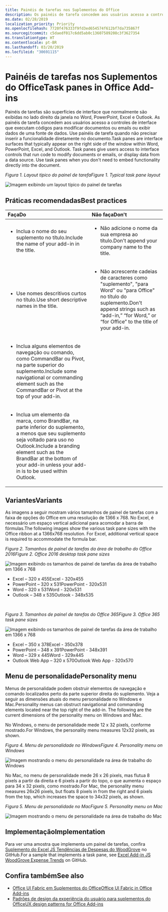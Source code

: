 ```yaml
---
title: Painéis de tarefas nos Suplementos do Office
description: Os painéis de tarefa concedem aos usuários acesso a controles de interface que executam códigos para modificar documentos ou emails ou exibir dados de uma fonte de dados.
ms.date: 02/28/2019
localization_priority: Priority
ms.openlocfilehash: 7720f476333f9fd3ed654574f612bf7da735867f
ms.sourcegitcommit: c5daedf017c6dd5ab0c13607589208c3f3627354
ms.translationtype: HT
ms.contentlocale: pt-BR
ms.lasthandoff: 03/20/2019
ms.locfileid: "30691115"
---
```

# <a name="task-panes-in-office-add-ins"></a><span data-ttu-id="ae267-103">Painéis de tarefas nos Suplementos do Office</span><span class="sxs-lookup"><span data-stu-id="ae267-103">Task panes in Office Add-ins</span></span>
 
<span data-ttu-id="ae267-p101">Painéis de tarefas são superfícies de interface que normalmente são exibidas no lado direito da janela no Word, PowerPoint, Excel e Outlook. As painéis de tarefa concedem aos usuários acesso a controles de interface que executam códigos para modificar documentos ou emails ou exibir dados de uma fonte de dados. Use painéis de tarefa quando não precisar inserir a funcionalidade diretamente no documento.</span><span class="sxs-lookup"><span data-stu-id="ae267-p101">Task panes are interface surfaces that typically appear on the right side of the window within Word, PowerPoint, Excel, and Outlook. Task panes give users access to interface controls that run code to modify documents or emails, or display data from a data source. Use task panes when you don't need to embed functionality directly into the document.</span></span>

<span data-ttu-id="ae267-107">*Figura 1. Layout típico do painel de tarefa*</span><span class="sxs-lookup"><span data-stu-id="ae267-107">*Figure 1. Typical task pane layout*</span></span>

![Imagem exibindo um layout típico do painel de tarefas](../images/overview-with-app-task-pane.png)

## <a name="best-practices"></a><span data-ttu-id="ae267-109">Práticas recomendadas</span><span class="sxs-lookup"><span data-stu-id="ae267-109">Best practices</span></span>

|<span data-ttu-id="ae267-110">**Faça**</span><span class="sxs-lookup"><span data-stu-id="ae267-110">**Do**</span></span>|<span data-ttu-id="ae267-111">**Não faça**</span><span class="sxs-lookup"><span data-stu-id="ae267-111">**Don't**</span></span>|
|:-----|:--------|
|<ul><li><span data-ttu-id="ae267-112">Inclua o nome do seu suplemento no título.</span><span class="sxs-lookup"><span data-stu-id="ae267-112">Include the name of your add-in in the title.</span></span></li></ul>|<ul><li><span data-ttu-id="ae267-113">Não adicione o nome da sua empresa ao título.</span><span class="sxs-lookup"><span data-stu-id="ae267-113">Don't append your company name to the title.</span></span></li></ul>|
|<ul><li><span data-ttu-id="ae267-114">Use nomes descritivos curtos no título.</span><span class="sxs-lookup"><span data-stu-id="ae267-114">Use short descriptive names in the title.</span></span></li></ul>|<ul><li><span data-ttu-id="ae267-115">Não acrescente cadeias de caracteres como "suplemento", "para Word" ou "para Office" no título do suplemento.</span><span class="sxs-lookup"><span data-stu-id="ae267-115">Don't append strings such as “add-in,” “for Word,” or “for Office” to the title of your add-in.</span></span></li></ul>|
|<ul><li><span data-ttu-id="ae267-116">Inclua alguns elementos de navegação ou comando, como CommandBar ou Pivot, na parte superior do suplemento.</span><span class="sxs-lookup"><span data-stu-id="ae267-116">Include some navigational or commanding element such as the CommandBar or Pivot at the top of your add-in.</span></span></li></ul>||
|<ul><li><span data-ttu-id="ae267-117">Inclua um elemento da marca, como BrandBar, na parte inferior do suplemento, a menos que seu suplemento seja voltado para uso no Outlook.</span><span class="sxs-lookup"><span data-stu-id="ae267-117">Include a branding element such as the BrandBar at the bottom of your add-in unless your add-in is to be used within Outlook.</span></span></li></ul>||


## <a name="variants"></a><span data-ttu-id="ae267-118">Variantes</span><span class="sxs-lookup"><span data-stu-id="ae267-118">Variants</span></span>

<span data-ttu-id="ae267-p102">As imagens a seguir mostram vários tamanhos de painel de tarefas com a faixa de opções do Office em uma resolução de 1366 x 768. No Excel, é necessário um espaço vertical adicional para acomodar a barra de fórmulas.</span><span class="sxs-lookup"><span data-stu-id="ae267-p102">The following images show the various task pane sizes with the Office ribbon at a 1366x768 resolution. For Excel, additional vertical space is required to accommodate the formula bar.</span></span>  

<span data-ttu-id="ae267-121">*Figura 2. Tamanhos de painel de tarefas da área de trabalho do Office 2016*</span><span class="sxs-lookup"><span data-stu-id="ae267-121">*Figure 2. Office 2016 desktop task pane sizes*</span></span>

![Imagem exibindo os tamanhos de painel de tarefas da área de trabalho em 1366 x 768](../images/add-in-taskpane-sizes-desktop.png)

- <span data-ttu-id="ae267-123">Excel – 320 x 455</span><span class="sxs-lookup"><span data-stu-id="ae267-123">Excel - 320x455</span></span>
- <span data-ttu-id="ae267-124">PowerPoint – 320 x 531</span><span class="sxs-lookup"><span data-stu-id="ae267-124">PowerPoint - 320x531</span></span>
- <span data-ttu-id="ae267-125">Word – 320 x 531</span><span class="sxs-lookup"><span data-stu-id="ae267-125">Word - 320x531</span></span>
- <span data-ttu-id="ae267-126">Outlook – 348 x 535</span><span class="sxs-lookup"><span data-stu-id="ae267-126">Outlook - 348x535</span></span>

<br/>

<span data-ttu-id="ae267-127">*Figura 3. Tamanhos de painel de tarefas do Office 365*</span><span class="sxs-lookup"><span data-stu-id="ae267-127">*Figure 3. Office 365 task pane sizes*</span></span>

![Imagem exibindo os tamanhos de painel de tarefas da área de trabalho em 1366 x 768](../images/add-in-taskpane-sizes-online.png)

- <span data-ttu-id="ae267-129">Excel – 350 x 378</span><span class="sxs-lookup"><span data-stu-id="ae267-129">Excel - 350x378</span></span>
- <span data-ttu-id="ae267-130">PowerPoint – 348 x 391</span><span class="sxs-lookup"><span data-stu-id="ae267-130">PowerPoint - 348x391</span></span>
- <span data-ttu-id="ae267-131">Word – 329 x 445</span><span class="sxs-lookup"><span data-stu-id="ae267-131">Word - 329x445</span></span>
- <span data-ttu-id="ae267-132">Outlook Web App – 320 x 570</span><span class="sxs-lookup"><span data-stu-id="ae267-132">Outlook Web App - 320x570</span></span>

## <a name="personality-menu"></a><span data-ttu-id="ae267-133">Menu de personalidade</span><span class="sxs-lookup"><span data-stu-id="ae267-133">Personality menu</span></span>

<span data-ttu-id="ae267-p103">Menus de personalidade podem obstruir elementos de navegação e comando localizados perto da parte superior direita do suplemento. Veja a seguir as dimensões atuais do menu personalidade no Windows e Mac.</span><span class="sxs-lookup"><span data-stu-id="ae267-p103">Personality menus can obstruct navigational and commanding elements located near the top right of the add-in. The following are the current dimensions of the personality menu on Windows and Mac.</span></span>

<span data-ttu-id="ae267-136">No Windows, o menu de personalidade mede 12 x 32 pixels, conforme mostrado.</span><span class="sxs-lookup"><span data-stu-id="ae267-136">For Windows, the personality menu measures 12x32 pixels, as shown.</span></span>

<span data-ttu-id="ae267-137">*Figura 4. Menu de personalidade no Windows*</span><span class="sxs-lookup"><span data-stu-id="ae267-137">*Figure 4. Personality menu on Windows*</span></span>

![Imagem mostrando o menu do personalidade na área de trabalho do Windows](../images/personality-menu-win.png)

<span data-ttu-id="ae267-139">No Mac, no menu de personalidade mede 26 x 26 pixels, mas flutua 8 pixels a partir da direita e 6 pixels a partir do topo, o que aumenta o espaço para 34 x 32 pixels, como mostrado.</span><span class="sxs-lookup"><span data-stu-id="ae267-139">For Mac, the personality menu measures 26x26 pixels, but floats 8 pixels in from the right and 6 pixels from the top, which increases the space to 34x32 pixels, as shown.</span></span>

<span data-ttu-id="ae267-140">*Figura 5. Menu de personalidade no Mac*</span><span class="sxs-lookup"><span data-stu-id="ae267-140">*Figure 5. Personality menu on Mac*</span></span>

![Imagem mostrando o menu de personalidade na área de trabalho do Mac](../images/personality-menu-mac.png)

## <a name="implementation"></a><span data-ttu-id="ae267-142">Implementação</span><span class="sxs-lookup"><span data-stu-id="ae267-142">Implementation</span></span>

<span data-ttu-id="ae267-143">Para ver uma amostra que implementa um painel de tarefas, confira [Suplemento do Excel JS Tendências de Despesas do WoodGrove](https://github.com/OfficeDev/Excel-Add-in-WoodGrove-Expense-Trends) no GitHub.</span><span class="sxs-lookup"><span data-stu-id="ae267-143">For a sample that implements a task pane, see [Excel Add-in JS WoodGrove Expense Trends](https://github.com/OfficeDev/Excel-Add-in-WoodGrove-Expense-Trends) on GitHub.</span></span> 


## <a name="see-also"></a><span data-ttu-id="ae267-144">Confira também</span><span class="sxs-lookup"><span data-stu-id="ae267-144">See also</span></span>

- [<span data-ttu-id="ae267-145">Office UI Fabric em Suplementos do Office</span><span class="sxs-lookup"><span data-stu-id="ae267-145">Office UI Fabric in Office Add-ins</span></span>](office-ui-fabric.md) 
- [<span data-ttu-id="ae267-146">Padrões de design da experiência do usuário para suplementos do Office</span><span class="sxs-lookup"><span data-stu-id="ae267-146">UX design patterns for Office Add-ins</span></span>](../design/ux-design-pattern-templates.md)

